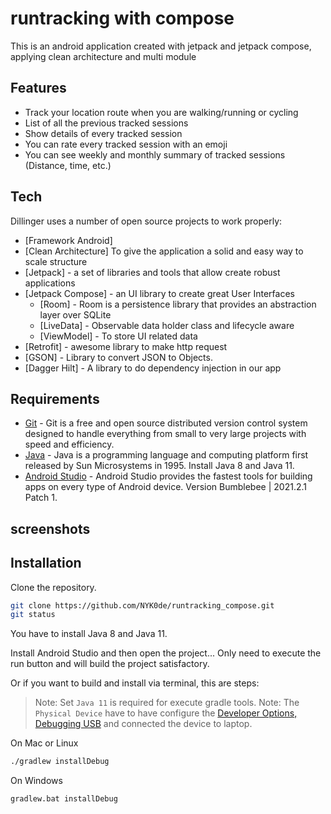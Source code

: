 # runtracking with compose
This is an android application created with jetpack and jetpack compose, applying clean architecture and multi module

## Features

- Track your location route when you are walking/running or cycling
- List of all the previous tracked sessions
- Show details of every tracked session
- You can rate every tracked session with an emoji
- You can see weekly and monthly summary of tracked sessions (Distance, time, etc.)


## Tech

Dillinger uses a number of open source projects to work properly:

- [Framework Android]
- [Clean Architecture] To give the application a solid and easy way to scale structure
- [Jetpack] - a set of libraries and tools that allow create robust applications
- [Jetpack Compose] - an UI library to create great User Interfaces
  - [Room] - Room is a persistence library that provides an abstraction layer over SQLite 
  - [LiveData] - Observable data holder class and lifecycle aware
  - [ViewModel] - To store UI related data
- [Retrofit] - awesome library to make http request
- [GSON] - Library to convert JSON to Objects.
- [Dagger Hilt] - A library to do dependency injection in our app


## Requirements

- [Git](https://git-scm.com/) - Git is a free and open source distributed version control system designed to handle everything from small to very large projects with speed and efficiency.
- [Java](https://www.java.com/en/) - Java is a programming language and computing platform first released by Sun Microsystems in 1995. Install Java 8 and Java 11.
- [Android Studio](https://developer.android.com/studio) - Android Studio provides the fastest tools for building apps on every type of Android device. Version Bumblebee | 2021.2.1 Patch 1.

## screenshots


## Installation

Clone the repository.

```bash
git clone https://github.com/NYK0de/runtracking_compose.git
git status
```

You have to install Java 8 and Java 11.

Install Android Studio and then open the project...
Only need to execute the run button and will build the project satisfactory.

Or if you want to build and install via terminal, this are steps:

> Note: Set `Java 11` is required for execute gradle tools.
> Note: The `Physical Device` have to have configure the [Developer Options, Debugging USB](https://developer.android.com/studio/debug/dev-options) and connected the device to laptop.

On Mac or Linux
```bash
./gradlew installDebug
```

On Windows
```bash
gradlew.bat installDebug
```
